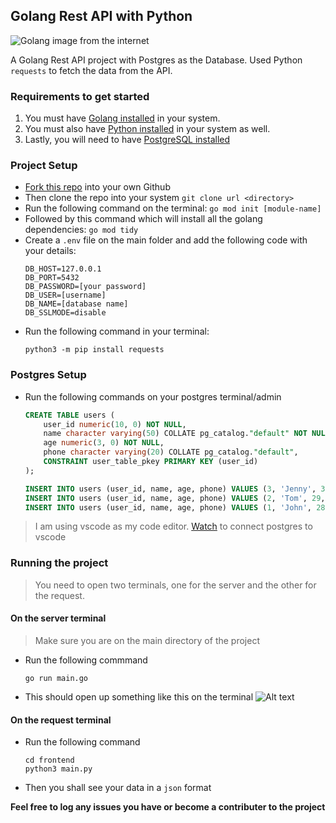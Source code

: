 ## Golang Rest API with Python
![Golang image from the internet](https://miro.medium.com/v2/resize:fit:920/1*CdjOgfolLt_GNJYBzI-1QQ.jpeg)

A Golang Rest API project with Postgres as the Database. Used Python 
```requests``` 
to fetch the data from the API.

### Requirements to get started
1. You must have <a href="https://go.dev/doc/install">Golang installed</a> in your system.
2. You must also have <a href="https://www.python.org/downloads/">Python installed</a> in your system as well.
3. Lastly, you will need to have <a href="https://www.postgresql.org/download/">PostgreSQL installed</a>

### Project Setup
- <a href="https://www.freecodecamp.org/news/how-to-fork-a-github-repository/#:~:text=To%20follow%20along%2C%20browse%20to,created%20under%20your%20GitHub%20account.">Fork this repo</a> into your own Github
- Then clone the repo into your system
    ```git clone url <directory>```
- Run the following command on the terminal:
    ```go mod init [module-name]```
- Followed by this command which will install all the golang dependencies: ```go mod tidy```
- Create a ```.env``` file on the main folder and add the following code with your details:
    ```env
    DB_HOST=127.0.0.1
    DB_PORT=5432
    DB_PASSWORD=[your password]
    DB_USER=[username]
    DB_NAME=[database name]
    DB_SSLMODE=disable
    ```
- Run the following command in your terminal:
    ```terminal
    python3 -m pip install requests
    ```

### Postgres Setup
- Run the following commands on your postgres terminal/admin
    ```sql
    CREATE TABLE users (
        user_id numeric(10, 0) NOT NULL,
        name character varying(50) COLLATE pg_catalog."default" NOT NULL,
        age numeric(3, 0) NOT NULL,
        phone character varying(20) COLLATE pg_catalog."default",
        CONSTRAINT user_table_pkey PRIMARY KEY (user_id)
    );

    INSERT INTO users (user_id, name, age, phone) VALUES (3, 'Jenny', 34, NULL);
    INSERT INTO users (user_id, name, age, phone) VALUES (2, 'Tom', 29, '1 800 123 1234');
    INSERT INTO users (user_id, name, age, phone) VALUES (1, 'John', 28, NULL);
    ```
> I am using vscode as my code editor. <a href="https://youtu.be/ezjoDYs72GA">Watch</a> to connect postgres to vscode

### Running the project
>You need to open two terminals, one for the server and the other for the request.

#### On the server terminal
> Make sure you are on the main directory of the project
- Run the following commmand
    ```terminal
    go run main.go
    ```
- This should open up something like this on the terminal
    ![Alt text](image.png)

#### On the request terminal
- Run the following command
    ```terminal
    cd frontend
    python3 main.py
    ```
- Then you shall see your data in a ```json``` format

**Feel free to log any issues you have or become a contributer to the project**